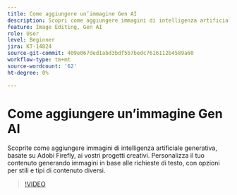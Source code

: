 ```yaml
---
title: Come aggiungere un’immagine Gen AI
description: Scopri come aggiungere immagini di intelligenza artificiale generativa, basate su Adobi Firefly, ai tuoi progetti creativi
feature: Image Editing, Gen AI
role: User
level: Beginner
jira: KT-14824
source-git-commit: 409e067ded1abd3bdf5b7bedc7616112b4589a60
workflow-type: tm+mt
source-wordcount: '62'
ht-degree: 0%

---
```


# Come aggiungere un’immagine Gen AI

Scoprite come aggiungere immagini di intelligenza artificiale generativa, basate su Adobi Firefly, ai vostri progetti creativi. Personalizza il tuo contenuto generando immagini in base alle richieste di testo, con opzioni per stili e tipi di contenuto diversi.

>[!VIDEO](https://video.tv.adobe.com/v/3426933?quality=12&learn=on&hidetitle=true)
